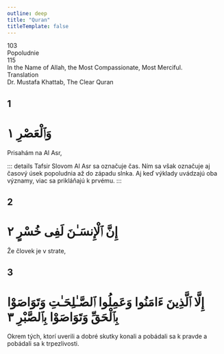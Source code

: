 ```yaml
---
outline: deep
title: "Quran"
titleTemplate: false
---
```


<!--CHAPTER INTRO-->
<div class="chapter-title-wrapper">
<div class="chapter-title">103</div>
<div class="chapter-title-slovak">Popoludnie</div>
<div class="chapter-opening">115</div>
<div class="chapter-opening-slovak">In the Name of Allah, the Most Compassionate, Most Merciful.</div>
</div>

<div class="intro2-wrapper">
<div class="chapter-info-wrapper">
<div class="chapter-info-translation">Translation</div>
<div class="chapter-info-name">Dr. Mustafa Khattab, The Clear Quran</div>
</div>

</div>

## 1

<!-- CHAPTER NUMBERS -->
<Badge type="info" text="103:1" class="badge" />
<div>
<div class="main-verse" >
<!-- ARABIC -->
<h1 class="verse-arabic">وَٱلْعَصْرِ ١</h1>
</div>
<!-- ENGLISH -->
<p>Prisahám na Al Asr,</p>
</div>
<!-- TAFSIR -->

::: details Tafsir
Slovom Al Asr sa označuje čas. Ním sa však označuje aj časový úsek popoludnia až do západu slnka. Aj keď výklady uvádzajú oba významy, viac sa prikláňajú k prvému.
:::

<div class="break"></div>

## 2

<!-- CHAPTER NUMBERS -->
<Badge type="info" text="103:2" class="badge" />
<div>
<div class="main-verse" >
<!-- ARABIC -->
<h1 class="verse-arabic">إِنَّ ٱلْإِنسَـٰنَ لَفِى خُسْرٍ ٢</h1>
</div>
<!-- ENGLISH -->
<p>Že človek je v strate,</p>
</div>
<div class="break"></div>

## 3

<!-- CHAPTER NUMBERS -->
<Badge type="info" text="103:3" class="badge" />
<div>
<div class="main-verse" >
<!-- ARABIC -->
<h1 class="verse-arabic">إِلَّا ٱلَّذِينَ ءَامَنُوا وَعَمِلُوا ٱلصَّـٰلِحَـٰتِ وَتَوَاصَوْا بِٱلْحَقِّ وَتَوَاصَوْا بِٱلصَّبْرِ ٣</h1>
</div>
<!-- ENGLISH -->
<p>Okrem tých, ktorí uverili a dobré skutky konali a pobádali sa k pravde a pobádali sa k trpezlivosti.</p>
</div>
